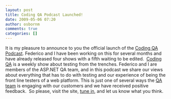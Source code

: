 ```yaml
---
layout: post
title: Coding QA Podcast Launched!
date: 2009-05-06 07:20
author: osbornm
comments: true
categories: []
---
```

<p>It is my pleasure to announce to you the official launch of the <a href="http://www.codingqa.com/">Coding QA Podcast</a>. Federico and I have been working on this for several months and have already released four shows with a fifth waiting to be edited.  <a href="http://www.codingqa.com">Coding QA</a> is a weekly show about testing from the trenches. Federico and I are members of the ASP.NET QA team, and in this podcast we share our views about everything that has to do with testing and our experience of being the front line testers of a web platform. This is just one of several ways the <a href="http://weblogs.asp.net/asptest">QA team</a> is engaging with our customers and we have received positive feedback.  So please, visit the site, <a href="http://www.codingqa.com/">tune in</a>, and let us know what you think. </p>
